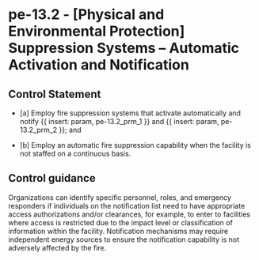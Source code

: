 # pe-13.2 - \[Physical and Environmental Protection\] Suppression Systems – Automatic Activation and Notification

## Control Statement

- \[a\] Employ fire suppression systems that activate automatically and notify {{ insert: param, pe-13.2_prm_1 }} and {{ insert: param, pe-13.2_prm_2 }}; and

- \[b\] Employ an automatic fire suppression capability when the facility is not staffed on a continuous basis.

## Control guidance

Organizations can identify specific personnel, roles, and emergency responders if individuals on the notification list need to have appropriate access authorizations and/or clearances, for example, to enter to facilities where access is restricted due to the impact level or classification of information within the facility. Notification mechanisms may require independent energy sources to ensure the notification capability is not adversely affected by the fire.
